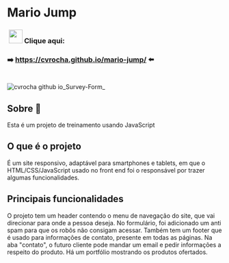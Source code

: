 # Mario Jump

<h3>&nbsp;<img width="32px" src="https://user-images.githubusercontent.com/62439381/159175059-0ea4a795-21f9-43f4-a9db-afc3a21ab780.gif">&nbsp;Clique aqui:</h3>

**<h3>➡️&nbsp;https://cvrocha.github.io/mario-jump/ ⬅️&nbsp;</h3>**

#
![cvrocha github io_Survey-Form_](https://user-images.githubusercontent.com/62439381/185506043-86ba2fc4-c900-4bc5-9884-93d491cda54b.png)

## Sobre 📝
Esta é um projeto de treinamento usando JavaScript

## O que é o projeto
É um site responsivo, adaptável para smartphones e tablets, em que o HTML/CSS/JavaScript usado no front end foi o responsável por trazer algumas funcionalidades.

## Principais funcionalidades
O projeto tem um header contendo o menu de navegação do site, que vai direcionar para onde a pessoa deseja. No formulário, foi adicionado um anti spam para que os robôs não consigam acessar. Também tem um footer que é usado para informações de contato, presente em todas as páginas. Na aba "contato", o futuro cliente pode mandar um email e pedir informações a respeito do produto. Há um portfólio mostrando os produtos ofertados.

